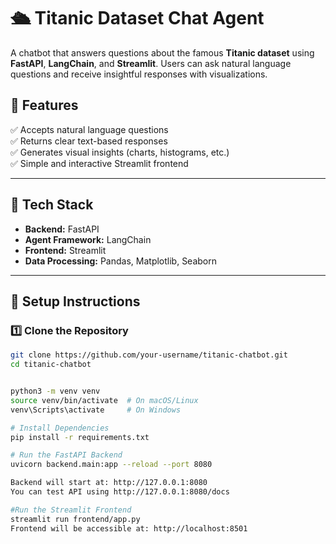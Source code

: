 # 🛳️ Titanic Dataset Chat Agent

A chatbot that answers questions about the famous **Titanic dataset** using **FastAPI**, **LangChain**, and **Streamlit**. Users can ask natural language questions and receive insightful responses with visualizations.

## 🚀 Features
✅ Accepts natural language questions  
✅ Returns clear text-based responses  
✅ Generates visual insights (charts, histograms, etc.)  
✅ Simple and interactive Streamlit frontend  

---

## 📌 Tech Stack
- **Backend:** FastAPI
- **Agent Framework:** LangChain
- **Frontend:** Streamlit
- **Data Processing:** Pandas, Matplotlib, Seaborn

---

## 🔧 Setup Instructions

### **1️⃣ Clone the Repository**
```bash
git clone https://github.com/your-username/titanic-chatbot.git
cd titanic-chatbot


python3 -m venv venv
source venv/bin/activate  # On macOS/Linux
venv\Scripts\activate     # On Windows

# Install Dependencies
pip install -r requirements.txt

# Run the FastAPI Backend
uvicorn backend.main:app --reload --port 8080

Backend will start at: http://127.0.0.1:8080
You can test API using http://127.0.0.1:8080/docs

#Run the Streamlit Frontend
streamlit run frontend/app.py
Frontend will be accessible at: http://localhost:8501
